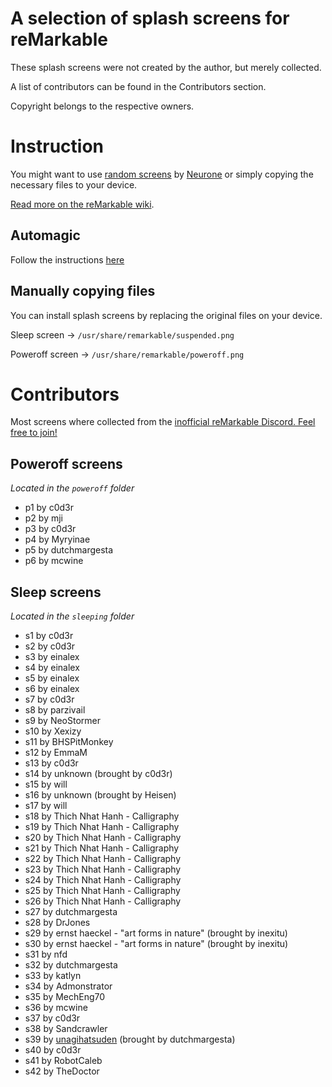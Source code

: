 # A selection of splash screens for reMarkable

These splash screens were not created by the author, but merely collected. 

A list of contributors can be found in the Contributors section. 

Copyright belongs to the respective owners.

# Instruction

You might want to use [random screens](https://github.com/Neurone/reMarkable) by [Neurone](https://github.com/Neurone) or simply copying the necessary files to your device.

[Read more on the reMarkable wiki](https://remarkablewiki.com/tips/splashscreens).

## Automagic

Follow the instructions [here](https://github.com/Neurone/reMarkable)

## Manually copying files

You can install splash screens by replacing the original files on your device.

Sleep screen → ```/usr/share/remarkable/suspended.png```

Poweroff screen → ```/usr/share/remarkable/poweroff.png```

# Contributors

Most screens where collected from the [inofficial reMarkable Discord. Feel free to join!](https://discord.gg/9amXkzTp)

## Poweroff screens

_Located in the ```poweroff``` folder_

- p1 by c0d3r
- p2 by mji
- p3 by c0d3r
- p4 by Myryinae
- p5 by dutchmargesta
- p6 by mcwine

## Sleep screens

_Located in the ```sleeping``` folder_

- s1 by c0d3r
- s2 by c0d3r
- s3 by einalex
- s4 by einalex
- s5 by einalex
- s6 by einalex
- s7 by c0d3r
- s8 by parzivail
- s9 by NeoStormer
- s10 by Xexizy
- s11 by BHSPitMonkey
- s12 by EmmaM
- s13 by c0d3r
- s14 by unknown (brought by c0d3r)
- s15 by will
- s16 by unknown (brought by Heisen)
- s17 by will
- s18 by Thich Nhat Hanh - Calligraphy
- s19 by Thich Nhat Hanh - Calligraphy
- s20 by Thich Nhat Hanh - Calligraphy
- s21 by Thich Nhat Hanh - Calligraphy
- s22 by Thich Nhat Hanh - Calligraphy
- s23 by Thich Nhat Hanh - Calligraphy
- s24 by Thich Nhat Hanh - Calligraphy
- s25 by Thich Nhat Hanh - Calligraphy
- s26 by Thich Nhat Hanh - Calligraphy
- s27 by dutchmargesta
- s28 by DrJones
- s29 by ernst haeckel - "art forms in nature" (brought by inexitu)
- s30 by ernst haeckel - "art forms in nature" (brought by inexitu)
- s31 by nfd
- s32 by dutchmargesta
- s33 by katlyn
- s34 by Admonstrator
- s35 by MechEng70
- s36 by mcwine
- s37 by c0d3r
- s38 by Sandcrawler
- s39 by [unagihatsuden](https://twitter.com/unagihatsuden/status/1446749767380258816) (brought by dutchmargesta)
- s40 by c0d3r
- s41 by RobotCaleb
- s42 by TheDoctor
